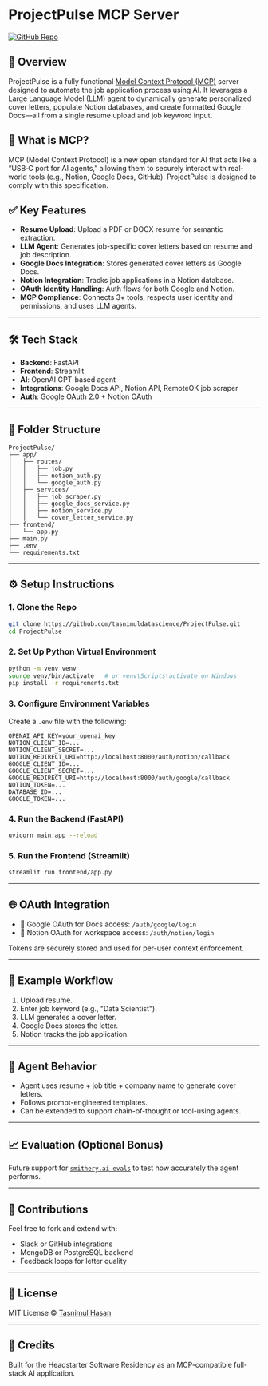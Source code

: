 # ProjectPulse MCP Server

[![GitHub Repo](https://img.shields.io/badge/GitHub-Repo-blue)](https://github.com/tasnimuldatascience/ProjectPulse.git)

## 🚀 Overview

ProjectPulse is a fully functional [Model Context Protocol (MCP)](https://smithery.com/mcp) server designed to automate the job application process using AI. It leverages a Large Language Model (LLM) agent to dynamically generate personalized cover letters, populate Notion databases, and create formatted Google Docs—all from a single resume upload and job keyword input.

## 🧠 What is MCP?

MCP (Model Context Protocol) is a new open standard for AI that acts like a “USB‑C port for AI agents,” allowing them to securely interact with real-world tools (e.g., Notion, Google Docs, GitHub). ProjectPulse is designed to comply with this specification.

## ✅ Key Features

* **Resume Upload**: Upload a PDF or DOCX resume for semantic extraction.
* **LLM Agent**: Generates job-specific cover letters based on resume and job description.
* **Google Docs Integration**: Stores generated cover letters as Google Docs.
* **Notion Integration**: Tracks job applications in a Notion database.
* **OAuth Identity Handling**: Auth flows for both Google and Notion.
* **MCP Compliance**: Connects 3+ tools, respects user identity and permissions, and uses LLM agents.

---

## 🛠️ Tech Stack

* **Backend**: FastAPI
* **Frontend**: Streamlit
* **AI**: OpenAI GPT-based agent
* **Integrations**: Google Docs API, Notion API, RemoteOK job scraper
* **Auth**: Google OAuth 2.0 + Notion OAuth

---

## 📂 Folder Structure

```
ProjectPulse/
├── app/
│   ├── routes/
│   │   ├── job.py
│   │   ├── notion_auth.py
│   │   └── google_auth.py
│   ├── services/
│   │   ├── job_scraper.py
│   │   ├── google_docs_service.py
│   │   ├── notion_service.py
│   │   └── cover_letter_service.py
├── frontend/
│   └── app.py
├── main.py
├── .env
└── requirements.txt
```

---

## ⚙️ Setup Instructions

### 1. Clone the Repo

```bash
git clone https://github.com/tasnimuldatascience/ProjectPulse.git
cd ProjectPulse
```

### 2. Set Up Python Virtual Environment

```bash
python -m venv venv
source venv/bin/activate   # or venv\Scripts\activate on Windows
pip install -r requirements.txt
```

### 3. Configure Environment Variables

Create a `.env` file with the following:

```
OPENAI_API_KEY=your_openai_key
NOTION_CLIENT_ID=...
NOTION_CLIENT_SECRET=...
NOTION_REDIRECT_URI=http://localhost:8000/auth/notion/callback
GOOGLE_CLIENT_ID=...
GOOGLE_CLIENT_SECRET=...
GOOGLE_REDIRECT_URI=http://localhost:8000/auth/google/callback
NOTION_TOKEN=...
DATABASE_ID=...
GOOGLE_TOKEN=...
```

### 4. Run the Backend (FastAPI)

```bash
uvicorn main:app --reload
```

### 5. Run the Frontend (Streamlit)

```bash
streamlit run frontend/app.py
```

---

## 🌐 OAuth Integration

* 🔐 Google OAuth for Docs access: `/auth/google/login`
* 🔐 Notion OAuth for workspace access: `/auth/notion/login`

Tokens are securely stored and used for per-user context enforcement.

---

## 🧪 Example Workflow

1. Upload resume.
2. Enter job keyword (e.g., "Data Scientist").
3. LLM generates a cover letter.
4. Google Docs stores the letter.
5. Notion tracks the job application.

---

## 🧠 Agent Behavior

* Agent uses resume + job title + company name to generate cover letters.
* Follows prompt-engineered templates.
* Can be extended to support chain-of-thought or tool-using agents.

---

## 📈 Evaluation (Optional Bonus)

Future support for [`smithery.ai evals`](https://smithery.com/mcp/evals) to test how accurately the agent performs.

---

## 🧩 Contributions

Feel free to fork and extend with:

* Slack or GitHub integrations
* MongoDB or PostgreSQL backend
* Feedback loops for letter quality

---

## 📜 License

MIT License © [Tasnimul Hasan](https://github.com/tasnimuldatascience)

---

## 🌟 Credits

Built for the Headstarter Software Residency as an MCP-compatible full-stack AI application.
